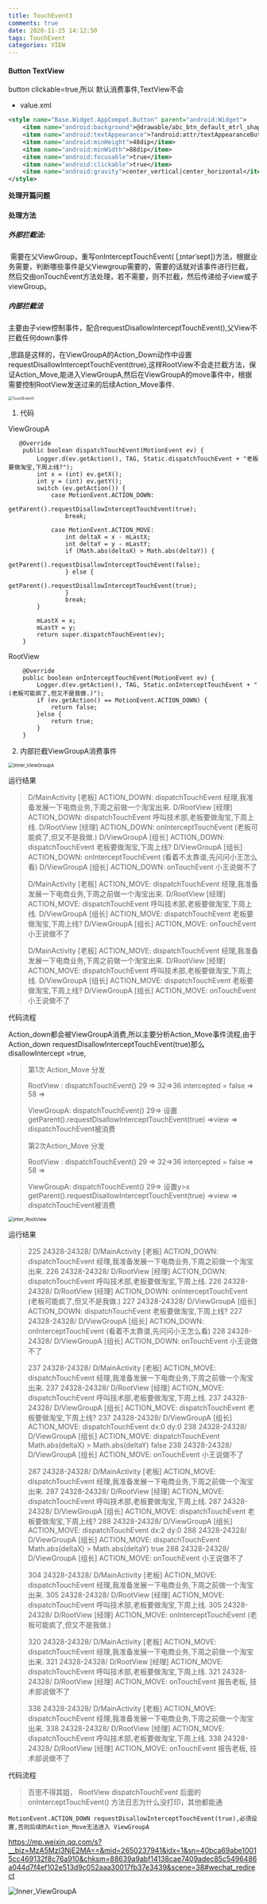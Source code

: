 ```yaml
---
title: TouchEvent3
comments: true
date: 2020-11-25 14:12:50
tags: TouchEvent
categories: VIEW
---
```






####  Button TextView

button clickable=true,所以 默认消费事件,TextView不会

* value.xml

```xml
<style name="Base.Widget.AppCompat.Button" parent="android:Widget">
    <item name="android:background">@drawable/abc_btn_default_mtrl_shape</item>
    <item name="android:textAppearance">?android:attr/textAppearanceButton</item>
    <item name="android:minHeight">48dip</item>
    <item name="android:minWidth">88dip</item>
    <item name="android:focusable">true</item>
    <item name="android:clickable">true</item>
    <item name="android:gravity">center_vertical|center_horizontal</item>
</style>
```



**处理开篇问题**

#### 处理方法

##### 外部拦截法:

​	需要在父ViewGroup，重写onInterceptTouchEvent( [ˌɪntərˈsept])方法，根据业务需要，判断哪些事件是父Viewgroup需要的，需要的话就对该事件进行拦截，然后交由onTouchEvent方法处理，若不需要，则不拦截，然后传递给子view或子viewGroup。



##### 内部拦截法

主要由子view控制事件，配合requestDisallowInterceptTouchEvent(),父View不拦截任何down事件

,思路是这样的，在ViewGroupA的Action_Down动作中设置requestDisallowInterceptTouchEvent(true),这样RootView不会走拦截方法，保证Action_Move,能进入ViewGroupA,然后在ViewGroupA的move事件中，根据需要控制RootView发送过来的后续Action_Move事件.



<img src="TouchEvent3/TouchEvent3.png" alt="TouchEvent3" style="zoom:50%;" />



1. 代码

ViewGroupA

```
   @Override
    public boolean dispatchTouchEvent(MotionEvent ev) {
        Logger.d(ev.getAction(), TAG, Static.dispatchTouchEvent + "老板要做淘宝,下周上线?");
        int x = (int) ev.getX();
        int y = (int) ev.getY();
        switch (ev.getAction()) {
            case MotionEvent.ACTION_DOWN:
								getParent().requestDisallowInterceptTouchEvent(true);
                break;

            case MotionEvent.ACTION_MOVE:
                int deltaX = x - mLastX;
                int deltaY = y - mLastY;
                if (Math.abs(deltaX) > Math.abs(deltaY)) {
                    getParent().requestDisallowInterceptTouchEvent(false);
                } else {
                    getParent().requestDisallowInterceptTouchEvent(true);
                }
                break;
        }

        mLastX = x;
        mLastY = y;
        return super.dispatchTouchEvent(ev);
    }
```

RootView

```
    @Override
    public boolean onInterceptTouchEvent(MotionEvent ev) {
        Logger.d(ev.getAction(), TAG, Static.onInterceptTouchEvent + "(老板可能疯了,但又不是我做.)");
        if (ev.getAction() == MotionEvent.ACTION_DOWN) {
            return false;
        }else {
            return true;
        }
    }
```

2. 内部拦截ViewGroupA消费事件



<img src="TouchEvent3/Inner_ViewGroupA.png" alt="Inner_ViewGroupA" style="zoom:67%;" />



运行结果

> D/MainActivity [老板] ACTION_DOWN: dispatchTouchEvent     经理,我准备发展一下电商业务,下周之前做一个淘宝出来.
> D/RootView     [经理] ACTION_DOWN: dispatchTouchEvent     呼叫技术部,老板要做淘宝,下周上线.
> D/RootView     [经理] ACTION_DOWN: onInterceptTouchEvent  (老板可能疯了,但又不是我做.)
> D/ViewGroupA   [组长] ACTION_DOWN: dispatchTouchEvent     老板要做淘宝,下周上线?
> D/ViewGroupA   [组长] ACTION_DOWN: onInterceptTouchEvent  (看着不太靠谱,先问问小王怎么看)
> D/ViewGroupA   [组长] ACTION_DOWN: onTouchEvent           小王说做不了
>
> 
>
> D/MainActivity [老板] ACTION_MOVE: dispatchTouchEvent     经理,我准备发展一下电商业务,下周之前做一个淘宝出来.
> D/RootView     [经理] ACTION_MOVE: dispatchTouchEvent     呼叫技术部,老板要做淘宝,下周上线.
> D/ViewGroupA   [组长] ACTION_MOVE: dispatchTouchEvent     老板要做淘宝,下周上线?
> D/ViewGroupA   [组长] ACTION_MOVE: onTouchEvent           小王说做不了
>
> 
>
> D/MainActivity [老板] ACTION_MOVE: dispatchTouchEvent     经理,我准备发展一下电商业务,下周之前做一个淘宝出来.
> D/RootView     [经理] ACTION_MOVE: dispatchTouchEvent     呼叫技术部,老板要做淘宝,下周上线.
> D/ViewGroupA   [组长] ACTION_MOVE: dispatchTouchEvent     老板要做淘宝,下周上线?
> D/ViewGroupA   [组长] ACTION_MOVE: onTouchEvent           小王说做不了

代码流程

Action_down都会被ViewGroupA消费,所以主要分析Action_Move事件流程,由于Action_down  requestDisallowInterceptTouchEvent(true)那么 disallowIntercept =true,

> 第1次 Action_Move 分发
>
> RootView 	 :   dispatchTouchEvent() 29 => 32=>36 intercepted = false => 58 =>
>
> ViewGroupA:   dispatchTouchEvent() 29=> 设置 getParent().requestDisallowInterceptTouchEvent(true) =>view => dispatchTouchEvent被消费
>
> 第2次Action_Move 分发
>
> RootView 	 :   dispatchTouchEvent() 29 => 32=>36 intercepted = false => 58 =>
>
> ViewGroupA:   dispatchTouchEvent() 29=> 设置y>x getParent().requestDisallowInterceptTouchEvent(true) =>view => dispatchTouchEvent被消费



<img src="TouchEvent3/inter_RootView.png" alt="inter_RootView" style="zoom:67%;" />



运行结果

> 225 24328-24328/ D/MainActivity [老板] ACTION_DOWN: dispatchTouchEvent     经理,我准备发展一下电商业务,下周之前做一个淘宝出来.
> 226 24328-24328/ D/RootView     [经理] ACTION_DOWN: dispatchTouchEvent     呼叫技术部,老板要做淘宝,下周上线.
> 226 24328-24328/ D/RootView     [经理] ACTION_DOWN: onInterceptTouchEvent  (老板可能疯了,但又不是我做.)
> 227 24328-24328/ D/ViewGroupA   [组长] ACTION_DOWN: dispatchTouchEvent     老板要做淘宝,下周上线?
> 227 24328-24328/ D/ViewGroupA   [组长] ACTION_DOWN: onInterceptTouchEvent  (看着不太靠谱,先问问小王怎么看)
> 228 24328-24328/ D/ViewGroupA   [组长] ACTION_DOWN: onTouchEvent           小王说做不了
>
> 237 24328-24328/ D/MainActivity [老板] ACTION_MOVE: dispatchTouchEvent     经理,我准备发展一下电商业务,下周之前做一个淘宝出来.
> 237 24328-24328/ D/RootView     [经理] ACTION_MOVE: dispatchTouchEvent     呼叫技术部,老板要做淘宝,下周上线.
> 237 24328-24328/ D/ViewGroupA   [组长] ACTION_MOVE: dispatchTouchEvent     老板要做淘宝,下周上线?
> 237 24328-24328/ D/ViewGroupA   [组长] ACTION_MOVE: dispatchTouchEvent     dx:0 dy:0
> 238 24328-24328/ D/ViewGroupA   [组长] ACTION_MOVE: dispatchTouchEvent     Math.abs(deltaX) > Math.abs(deltaY) false
> 238 24328-24328/ D/ViewGroupA   [组长] ACTION_MOVE: onTouchEvent           小王说做不了
>
> 287 24328-24328/ D/MainActivity [老板] ACTION_MOVE: dispatchTouchEvent     经理,我准备发展一下电商业务,下周之前做一个淘宝出来.
> 287 24328-24328/ D/RootView     [经理] ACTION_MOVE: dispatchTouchEvent     呼叫技术部,老板要做淘宝,下周上线.
> 287 24328-24328/ D/ViewGroupA   [组长] ACTION_MOVE: dispatchTouchEvent     老板要做淘宝,下周上线?
> 288 24328-24328/ D/ViewGroupA   [组长] ACTION_MOVE: dispatchTouchEvent     dx:2 dy:0
> 288 24328-24328/ D/ViewGroupA   [组长] ACTION_MOVE: dispatchTouchEvent     Math.abs(deltaX) > Math.abs(deltaY) true
> 288 24328-24328/ D/ViewGroupA   [组长] ACTION_MOVE: onTouchEvent           小王说做不了
>
> 304 24328-24328/ D/MainActivity [老板] ACTION_MOVE: dispatchTouchEvent     经理,我准备发展一下电商业务,下周之前做一个淘宝出来.
> 305 24328-24328/ D/RootView     [经理] ACTION_MOVE: dispatchTouchEvent     呼叫技术部,老板要做淘宝,下周上线.
> 305 24328-24328/ D/RootView     [经理] ACTION_MOVE: onInterceptTouchEvent  (老板可能疯了,但又不是我做.)
>
> 320 24328-24328/ D/MainActivity [老板] ACTION_MOVE: dispatchTouchEvent     经理,我准备发展一下电商业务,下周之前做一个淘宝出来.
> 321 24328-24328/ D/RootView     [经理] ACTION_MOVE: dispatchTouchEvent     呼叫技术部,老板要做淘宝,下周上线.
> 321 24328-24328/ D/RootView     [经理] ACTION_MOVE: onTouchEvent           报告老板, 技术部说做不了
>
> 338 24328-24328/ D/MainActivity [老板] ACTION_MOVE: dispatchTouchEvent     经理,我准备发展一下电商业务,下周之前做一个淘宝出来.
> 338 24328-24328/ D/RootView     [经理] ACTION_MOVE: dispatchTouchEvent     呼叫技术部,老板要做淘宝,下周上线.
> 338 24328-24328/ D/RootView     [经理] ACTION_MOVE: onTouchEvent           报告老板, 技术部说做不了

代码流程

> 百思不得其姐， RootView dispatchTouchEvent 后面的onInterceptTouchEvent() 方法日志为什么没打印，其他都能通

```
MotionEvent.ACTION_DOWN requestDisallowInterceptTouchEvent(true),必须设置,否则后续的Action_Move无法进入 ViewGroupA
```

https://mp.weixin.qq.com/s?__biz=MzA5MzI3NjE2MA==&mid=2650237941&idx=1&sn=40bca69abe10015cc469132f8c76a910&chksm=88639a9abf14138cae7409adec85c5496486a044d7f4ef102e513d9c052aaa30017fb37e3439&scene=38#wechat_redirect





![Inner_ViewGroupA](TouchEvent3/Inner_ViewGroupA.png)

